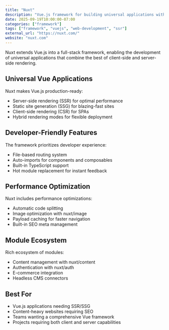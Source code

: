 ```yaml
---
title: "Nuxt"
description: "Vue.js framework for building universal applications with server-side rendering"
date: 2025-09-19T10:00:00-07:00
categories: ["framework"]
tags: ["framework", "vuejs", "web-development", "ssr"]
external_url: "https://nuxt.com/"
website: "nuxt.com"
---
```


Nuxt extends Vue.js into a full-stack framework, enabling the development of universal applications that combine the best of client-side and server-side rendering.

## Universal Vue Applications

Nuxt makes Vue.js production-ready:

- Server-side rendering (SSR) for optimal performance
- Static site generation (SSG) for blazing-fast sites
- Client-side rendering (CSR) for SPAs
- Hybrid rendering modes for flexible deployment

## Developer-Friendly Features

The framework prioritizes developer experience:

- File-based routing system
- Auto-imports for components and composables
- Built-in TypeScript support
- Hot module replacement for instant feedback

## Performance Optimization

Nuxt includes performance optimizations:

- Automatic code splitting
- Image optimization with nuxt/image
- Payload caching for faster navigation
- Built-in SEO meta management

## Module Ecosystem

Rich ecosystem of modules:

- Content management with nuxt/content
- Authentication with nuxt/auth
- E-commerce integration
- Headless CMS connectors

## Best For

- Vue.js applications needing SSR/SSG
- Content-heavy websites requiring SEO
- Teams wanting a comprehensive Vue framework
- Projects requiring both client and server capabilities